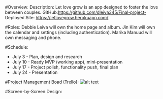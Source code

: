 #Overview: 
Description: Let love grow is an app designed to foster the love between couples.
GitHub:https://github.com/dleiva345/Final-project-
Deployed Site: https://letlovegrow.herokuapp.com/

#Roles:
Debbie Leiva will own the home page and album.
Jin Kim will own the calendar and settings (including authentication).
Marika Manuud will own messaging and phone. 

#Schedule:
* July 3 - Plan, design and research 
* July 10 - Ready MVP (working app), mini-presentation 
* July 17 - Project polish, functionality push, final plan 
* July 24 - Presentation

#Project Management Boad (Trello):
![alt text](http://url/to/img.png)

#Screen-by-Screen Design:
